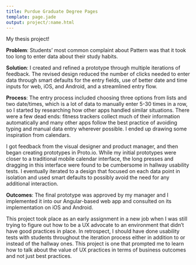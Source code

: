 ```yaml
---
title: Purdue Graduate Degree Pages
template: page.jade
output: project/:name.html
---
```


My thesis project!

<span class="more"></span>

**Problem**: Students’ most common complaint about Pattern was that it took too long to enter data about their study habits.

**Solution**: I created and refined a prototype through multiple iterations of feedback.  The revised design reduced the number of clicks needed to enter data through smart defaults for the entry fields, use of better date and time inputs for web, iOS, and Android, and a streamlined entry flow.

**Process**: The entry process included choosing three options from lists and two date/times, which is a lot of data to manually enter 5-30 times in a row, so I started by researching how other apps handled similar situations.  There were a few dead ends: fitness trackers collect much of their information automatically and many other apps follow the best practice of avoiding typing and manual data entry wherever possible.  I ended up drawing some inspiration from calendars.

I got feedback from the visual designer and product manager, and then began creating prototypes in Proto.io.  While my initial prototypes were closer to a traditional mobile calendar interface, the long presses and dragging in this interface were found to be cumbersome in hallway usability tests.  I eventually iterated to a design that focused on each data point in isolation and used smart defaults to possibly avoid the need for any additional interaction.

**Outcomes**: The final prototype was approved by my manager and I implemented it into our Angular-based web app and consulted on its implementation on iOS and Android.

This project took place as an early assignment in a new job when I was still trying to figure out how to be a UX advocate to an environment that didn’t have good practices in place.  In retrospect, I should have done usability tests with students throughout the iteration process either in addition to or instead of the hallway ones.  This project is one that prompted me to learn how to talk about the value of UX practices in terms of business outcomes and not just best practices.
